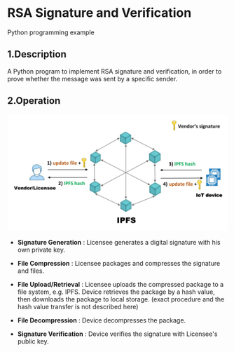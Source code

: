 # RSA Signature and Verification  
Python programming example

## 1.Description  
A Python program to implement RSA signature and verification, in order to prove whether the message was sent by a specific sender.  

## 2.Operation
![image](https://github.com/zhilin963/rsa-signature/blob/main/IMG/ipfs.jpg)  

* **Signature Generation**
: Licensee generates a digital signature with his own private key.  

* **File Compression**
: Licensee packages and compresses the signature and files.  

* **File Upload/Retrieval**
: Licensee uploads the compressed package to a file system, e.g. IPFS. Device retrieves the package by a hash value, then downloads the package to local storage. (exact procedure and the hash value transfer is not described here)  

* **File Decompression**
: Device decompresses the package.  

* **Signature Verification**
: Device verifies the signature with Licensee's public key.
